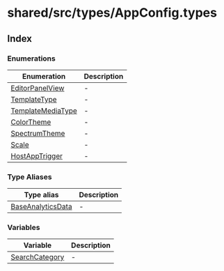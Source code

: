 # shared/src/types/AppConfig.types

## Index

### Enumerations

| Enumeration | Description |
| ------ | ------ |
| [EditorPanelView](enumerations/EditorPanelView.md) | - |
| [TemplateType](enumerations/TemplateType.md) | - |
| [TemplateMediaType](enumerations/TemplateMediaType.md) | - |
| [ColorTheme](enumerations/ColorTheme.md) | - |
| [SpectrumTheme](enumerations/SpectrumTheme.md) | - |
| [Scale](enumerations/Scale.md) | - |
| [HostAppTrigger](enumerations/host-app-trigger.md) | - |

### Type Aliases

| Type alias | Description |
| ------ | ------ |
| [BaseAnalyticsData](type-aliases/base-analytics-data.md) | - |

### Variables

| Variable | Description |
| ------ | ------ |
| [SearchCategory](variables/search-category.md) | - |

